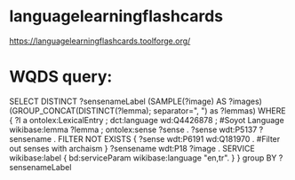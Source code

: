 # languagelearningflashcards
https://languagelearningflashcards.toolforge.org/

# WQDS query:
SELECT DISTINCT ?sensenameLabel (SAMPLE(?image) AS ?images) (GROUP_CONCAT(DISTINCT(?lemma); separator=", ") as ?lemmas)
WHERE {
  ?l a ontolex:LexicalEntry ;
    dct:language wd:Q4426878 ; #Soyot Language
    wikibase:lemma ?lemma ;
    ontolex:sense ?sense .
  ?sense wdt:P5137 ?sensename .
  FILTER NOT EXISTS {
    ?sense wdt:P6191 wd:Q181970 . #Filter out senses with archaism
  }
  ?sensename wdt:P18 ?image .
  SERVICE wikibase:label { bd:serviceParam wikibase:language "en,tr". }
} group BY ?sensenameLabel
